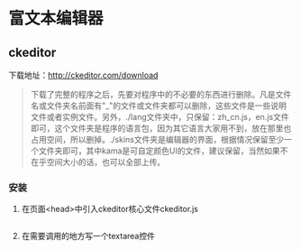 # 富文本编辑器

## ckeditor

下载地址：http://ckeditor.com/download

> 下载了完整的程序之后，先要对程序中的不必要的东西进行删除。凡是文件名或文件夹名前面有"\_"的文件或文件夹都可以删除，这些文件是一些说明文件或者实例文件。另外，./lang文件夹中，只保留：zh_cn.js，en.js文件即可，这个文件夹是程序的语言包，因为其它语言大家用不到，放在那里也占用空间，所以删掉。./skins文件夹是编辑器的界面，根据情况保留至少一个文件夹即可，其中kama是可自定颜色UI的文件，建议保留，当然如果不在乎空间大小的话，也可以全部上传。


### 安装

1. 在页面<head\>中引入ckeditor核心文件ckeditor.js 
```javascript <script type="text/javascript" src="ckeditor/ckeditor.js"\></script>
```
2. 在需要调用的地方写一个textarea控件
```html <textarea name="comment"  id="comment" rows="27" cols="80"></textarea>
```




